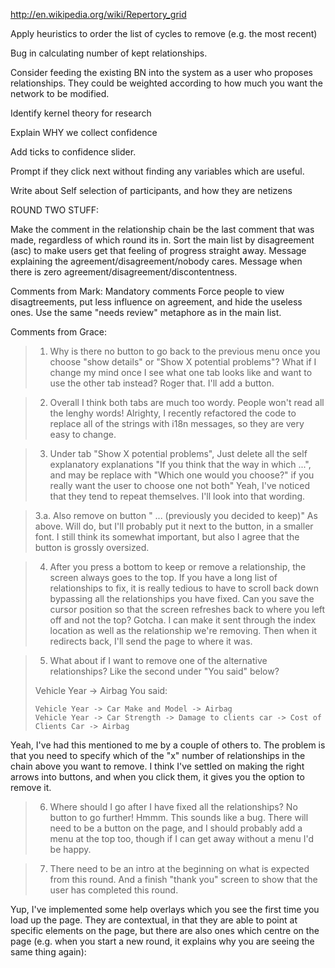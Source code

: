 http://en.wikipedia.org/wiki/Repertory_grid

Apply heuristics to order the list of cycles to remove (e.g. the most recent)

Bug in calculating number of kept relationships.

Consider feeding the existing BN into the system as a user who proposes relationships.
They could be weighted according to how much you want the network to be modified.

Identify kernel theory for research



Explain WHY we collect confidence

Add ticks to confidence slider.

Prompt if they click next without finding any variables which are useful.

Write about Self selection of participants, and how they are netizens



ROUND TWO STUFF:

Make the comment in the relationship chain be the last comment that was made, regardless of which round its in.
Sort the main list by disagreement (asc) to make users get that feeling of progress straight away.
Message explaining the agreement/disagreement/nobody cares.
Message when there is zero agreement/disagreement/discontentness.

Comments from Mark:
Mandatory comments
Force people to view disagtreements, put less influence on agreement, and hide the useless ones. Use the same "needs review" metaphore as in the main list.

Comments from Grace:
> 1. Why is there no button to go back to the previous menu once you choose "show details" or "Show X potential problems"?  What if I change my mind once I see what one tab looks like and want to use the other tab instead?
Roger that. I'll add a button.

> 2. Overall I think both tabs are much too wordy.  People won't read all the lenghy words!
Alrighty, I recently refactored the code to replace all of the strings with i18n messages, so they are very easy to change.

> 3. Under tab "Show X potential problems", Just delete all the self explanatory explanations "If you think that the way in which ...", and may be replace with "Which one would you choose?" if you really want the user to choose one not both"
Yeah, I've noticed that they tend to repeat themselves. I'll look into that wording.

> 3.a. Also remove on button " ... (previously you decided to keep)"
As above. Will do, but I'll probably put it next to the button, in a smaller font. I still think its somewhat important, but also I agree that the button is grossly oversized.

> 4. After you press a bottom to keep or remove a relationship, the screen always goes to the top.  If you have a long list of relationships to fix, it is really tedious to have to scroll back down bypassing all the relationships you have fixed.   Can you save the cursor position so that the screen refreshes back to where you left off and not the top?
Gotcha. I can make it sent through the index location as well as the relationship we're removing. Then when it redirects back, I'll send the page to where it was.

> 5. What about if I want to remove one of the alternative relationships? Like the second under "You said" below?
>
> Vehicle Year -> Airbag
> You said:
>
>     Vehicle Year -> Car Make and Model -> Airbag
>     Vehicle Year -> Car Strength -> Damage to clients car -> Cost of Clients Car -> Airbag
>
Yeah, I've had this mentioned to me by a couple of others to. The problem is that you need to specify which of the "x" number of relationships in the chain above you want to remove. I think I've settled on making the right arrows into buttons, and when you click them, it gives you the option to remove it.

> 6. Where should I go after I have fixed all the relationships?  No button to go further!
Hmmm. This sounds like a bug. There will need to be a button on the page, and I should probably add a menu at the top too, though if I can get away without a menu I'd be happy.

> 7.  There need to be an intro at the beginning on what is expected from this round.  And a finish "thank you" screen to show that the user has completed this round.

Yup, I've implemented some help overlays which you see the first time you load up the page. They are contextual, in that they are able to point at specific elements on the page, but there are also ones which centre on the page (e.g. when you start a new round, it explains why you are seeing the same thing again):
